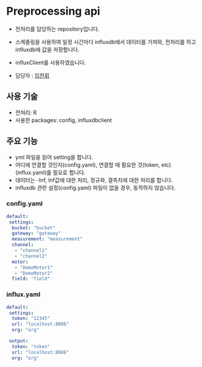 # Preprocessing api

+ 전처리를 담당하는 repository입니다.
 + 스케줄링을 사용하여 일정 시간마다 influxdb에서 데이터를 가져와, 전처리를 하고 influxdb에 값을 저장합니다.

+ influxClient를 사용하였습니다.
+ 담당자 : <a href="https://github.com/chanhwiim">임찬휘</a>


## 사용 기술
- 전처리: R
- 사용한 packages: config, influxdbclient


## 주요 기능
- yml 파일을 읽어 setting을 합니다.
- 어디에 연결할 것인지(config.yaml), 연결할 때 필요한 것(token, etc) (influx.yaml)를 필요로 합니다.
- 데이터는 -Inf, Inf값에 대한 처리, 정규화, 결측치에 대한 처리를 합니다.
- influxdb 관련 설정(config.yaml) 파일이 없을 경우, 동작하지 않습니다.


### config.yaml
```yaml
default:
 settings:
  bucket: "bucket"
  gateway: "gateway"
  measurement: "measurement"
  channel:
   - "channel1"
   - "channel2"
  motor:
   - "DemoMotor1"
   - "DemoMotor2"
  field: "field"
```

### influx.yaml
```yaml
default:
 settings: 
  token: "12345"
  url: "localhost:8086"
  org: "org"

 output:
  token: "token"
  url: "localhost:8086"
  org: "org"
```
